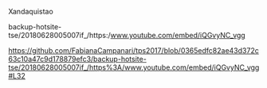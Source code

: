 
 Xandaquistao


backup-hotsite-tse/20180628005007if_/https:/www.youtube.com/embed/iQGvyNC_vgg


https://github.com/FabianaCampanari/tps2017/blob/0365edfc82ae43d372c63c10a47c9d178879efc3/backup-hotsite-tse/20180628005007if_/https%3A/www.youtube.com/embed/iQGvyNC_vgg#L32
